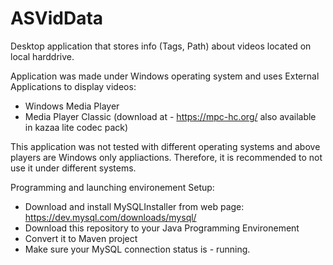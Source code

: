 # ASVidData
Desktop application that stores info (Tags, Path) about videos located on local harddrive.  

Application was made under Windows operating system and uses External Applications to display videos:
 - Windows Media Player
 - Media Player Classic (download at - https://mpc-hc.org/  also available in kazaa lite codec pack)

This application was not tested with different operating systems and above players are Windows only appliactions.
Therefore, it is recommended to not use it under different systems.

Programming and launching environement Setup:
 - Download and install MySQLInstaller from web page: https://dev.mysql.com/downloads/mysql/
 - Download this repository to your Java Programming Environement
 - Convert it to Maven project
 - Make sure your MySQL connection status is - running.